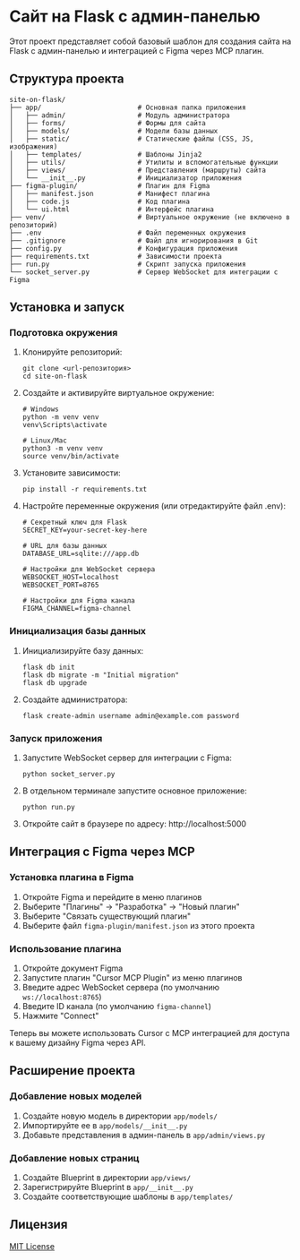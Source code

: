 # Сайт на Flask с админ-панелью

Этот проект представляет собой базовый шаблон для создания сайта на Flask с админ-панелью и интеграцией с Figma через MCP плагин.

## Структура проекта

```
site-on-flask/
├── app/                        # Основная папка приложения
│   ├── admin/                  # Модуль администратора
│   ├── forms/                  # Формы для сайта
│   ├── models/                 # Модели базы данных
│   ├── static/                 # Статические файлы (CSS, JS, изображения)
│   ├── templates/              # Шаблоны Jinja2
│   ├── utils/                  # Утилиты и вспомогательные функции
│   ├── views/                  # Представления (маршруты) сайта
│   └── __init__.py             # Инициализатор приложения
├── figma-plugin/               # Плагин для Figma
│   ├── manifest.json           # Манифест плагина
│   ├── code.js                 # Код плагина
│   └── ui.html                 # Интерфейс плагина
├── venv/                       # Виртуальное окружение (не включено в репозиторий)
├── .env                        # Файл переменных окружения
├── .gitignore                  # Файл для игнорирования в Git
├── config.py                   # Конфигурация приложения
├── requirements.txt            # Зависимости проекта
├── run.py                      # Скрипт запуска приложения
└── socket_server.py            # Сервер WebSocket для интеграции с Figma
```

## Установка и запуск

### Подготовка окружения

1. Клонируйте репозиторий:
   ```
   git clone <url-репозитория>
   cd site-on-flask
   ```

2. Создайте и активируйте виртуальное окружение:
   ```
   # Windows
   python -m venv venv
   venv\Scripts\activate

   # Linux/Mac
   python3 -m venv venv
   source venv/bin/activate
   ```

3. Установите зависимости:
   ```
   pip install -r requirements.txt
   ```

4. Настройте переменные окружения (или отредактируйте файл .env):
   ```
   # Секретный ключ для Flask
   SECRET_KEY=your-secret-key-here
   
   # URL для базы данных
   DATABASE_URL=sqlite:///app.db
   
   # Настройки для WebSocket сервера
   WEBSOCKET_HOST=localhost
   WEBSOCKET_PORT=8765
   
   # Настройки для Figma канала
   FIGMA_CHANNEL=figma-channel
   ```

### Инициализация базы данных

1. Инициализируйте базу данных:
   ```
   flask db init
   flask db migrate -m "Initial migration"
   flask db upgrade
   ```

2. Создайте администратора:
   ```
   flask create-admin username admin@example.com password
   ```

### Запуск приложения

1. Запустите WebSocket сервер для интеграции с Figma:
   ```
   python socket_server.py
   ```

2. В отдельном терминале запустите основное приложение:
   ```
   python run.py
   ```

3. Откройте сайт в браузере по адресу: http://localhost:5000

## Интеграция с Figma через MCP

### Установка плагина в Figma

1. Откройте Figma и перейдите в меню плагинов
2. Выберите "Плагины" -> "Разработка" -> "Новый плагин"
3. Выберите "Связать существующий плагин"
4. Выберите файл `figma-plugin/manifest.json` из этого проекта

### Использование плагина

1. Откройте документ Figma
2. Запустите плагин "Cursor MCP Plugin" из меню плагинов
3. Введите адрес WebSocket сервера (по умолчанию `ws://localhost:8765`)
4. Введите ID канала (по умолчанию `figma-channel`)
5. Нажмите "Connect"

Теперь вы можете использовать Cursor с MCP интеграцией для доступа к вашему дизайну Figma через API.

## Расширение проекта

### Добавление новых моделей

1. Создайте новую модель в директории `app/models/`
2. Импортируйте ее в `app/models/__init__.py`
3. Добавьте представления в админ-панель в `app/admin/views.py`

### Добавление новых страниц

1. Создайте Blueprint в директории `app/views/`
2. Зарегистрируйте Blueprint в `app/__init__.py`
3. Создайте соответствующие шаблоны в `app/templates/`

## Лицензия

[MIT License](LICENSE) 